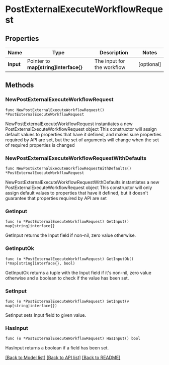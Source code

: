 # PostExternalExecuteWorkflowRequest

## Properties

Name | Type | Description | Notes
------------ | ------------- | ------------- | -------------
**Input** | Pointer to **map[string]interface{}** | The input for the workflow | [optional] 

## Methods

### NewPostExternalExecuteWorkflowRequest

`func NewPostExternalExecuteWorkflowRequest() *PostExternalExecuteWorkflowRequest`

NewPostExternalExecuteWorkflowRequest instantiates a new PostExternalExecuteWorkflowRequest object
This constructor will assign default values to properties that have it defined,
and makes sure properties required by API are set, but the set of arguments
will change when the set of required properties is changed

### NewPostExternalExecuteWorkflowRequestWithDefaults

`func NewPostExternalExecuteWorkflowRequestWithDefaults() *PostExternalExecuteWorkflowRequest`

NewPostExternalExecuteWorkflowRequestWithDefaults instantiates a new PostExternalExecuteWorkflowRequest object
This constructor will only assign default values to properties that have it defined,
but it doesn't guarantee that properties required by API are set

### GetInput

`func (o *PostExternalExecuteWorkflowRequest) GetInput() map[string]interface{}`

GetInput returns the Input field if non-nil, zero value otherwise.

### GetInputOk

`func (o *PostExternalExecuteWorkflowRequest) GetInputOk() (*map[string]interface{}, bool)`

GetInputOk returns a tuple with the Input field if it's non-nil, zero value otherwise
and a boolean to check if the value has been set.

### SetInput

`func (o *PostExternalExecuteWorkflowRequest) SetInput(v map[string]interface{})`

SetInput sets Input field to given value.

### HasInput

`func (o *PostExternalExecuteWorkflowRequest) HasInput() bool`

HasInput returns a boolean if a field has been set.


[[Back to Model list]](../README.md#documentation-for-models) [[Back to API list]](../README.md#documentation-for-api-endpoints) [[Back to README]](../README.md)


